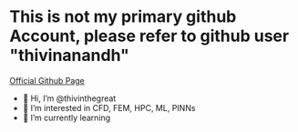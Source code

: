 # This is not my primary github Account, please refer to github user "thivinanandh"
[Official Github Page](https://github.com/thivinanandh)
- 👋 Hi, I’m @thivinthegreat
- 👀 I’m interested in CFD, FEM, HPC, ML, PINNs
- 🌱 I’m currently learning 


<!---
thivinthegreat/thivinthegreat is a ✨ special ✨ repository because its `README.md` (this file) appears on your GitHub profile.
You can click the Preview link to take a look at your changes.
--->
